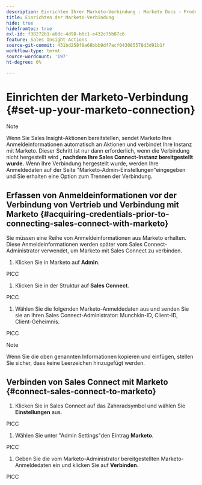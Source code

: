 ```yaml
---
description: Einrichten Ihrer Marketo-Verbindung - Marketo Docs - Produktdokumentation
title: Einrichten der Marketo-Verbindung
hide: true
hidefromtoc: true
exl-id: f38272b1-a6dc-4d98-b6c1-e432c75b87c6
feature: Sales Insight Actions
source-git-commit: 431bd258f9a68bbb9df7acf043085578d3d91b1f
workflow-type: tm+mt
source-wordcount: '197'
ht-degree: 0%

---
```


# Einrichten der Marketo-Verbindung {#set-up-your-marketo-connection}

>[!NOTE]
>
>Wenn Sie Sales Insight-Aktionen bereitstellen, sendet Marketo Ihre Anmeldeinformationen automatisch an Aktionen und verbindet Ihre Instanz mit Marketo. Dieser Schritt ist nur dann erforderlich, wenn die Verbindung nicht hergestellt wird **, nachdem Ihre Sales Connect-Instanz bereitgestellt wurde.** Wenn Ihre Verbindung hergestellt wurde, werden Ihre Anmeldedaten auf der Seite &quot;Marketo-Admin-Einstellungen&quot;eingegeben und Sie erhalten eine Option zum Trennen der Verbindung.

## Erfassen von Anmeldeinformationen vor der Verbindung von Vertrieb und Verbindung mit Marketo {#acquiring-credentials-prior-to-connecting-sales-connect-with-marketo}

Sie müssen eine Reihe von Anmeldeinformationen aus Marketo erhalten. Diese Anmeldeinformationen werden später vom Sales Connect-Administrator verwendet, um Marketo mit Sales Connect zu verbinden.

1. Klicken Sie in Marketo auf **Admin**.

PICC

1. Klicken Sie in der Struktur auf **Sales Connect**.

PICC

1. Wählen Sie die folgenden Marketo-Anmeldedaten aus und senden Sie sie an Ihren Sales Connect-Administrator: Munchkin-ID, Client-ID, Client-Geheimnis.

PICC

>[!NOTE]
>
>Wenn Sie die oben genannten Informationen kopieren und einfügen, stellen Sie sicher, dass keine Leerzeichen hinzugefügt werden.

## Verbinden von Sales Connect mit Marketo {#connect-sales-connect-to-marketo}

1. Klicken Sie in Sales Connect auf das Zahnradsymbol und wählen Sie **Einstellungen** aus.

PICC

1. Wählen Sie unter &quot;Admin Settings&quot;den Eintrag **Marketo**.

PICC

1. Geben Sie die vom Marketo-Administrator bereitgestellten Marketo-Anmeldedaten ein und klicken Sie auf **Verbinden**.

PICC
